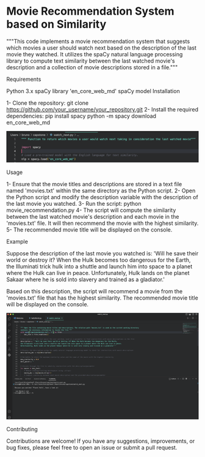 # Movie Recommendation System based on Similarity

"""This code implements a movie recommendation system that suggests which movies a user should watch next 
based on the description of the last movie they watched. It utilizes the spaCy natural language processing library 
to compute text similarity between the last watched movie's description and a collection of movie descriptions stored in a file."""

Requirements

Python 3.x
spaCy library
'en_core_web_md' spaCy model
Installation

1- Clone the repository: git clone https://github.com/your_username/your_repository.git
2- Install the required dependencies:
pip install spacy
python -m spacy download en_core_web_md

![screenshot](Screenshot1.png)

Usage

1- Ensure that the movie titles and descriptions are stored in a text file named 'movies.txt' within the same directory as the Python script.
2- Open the Python script and modify the description variable with the description of the last movie you watched.
3- Run the script: python movie_recommendation.py
4- The script will compute the similarity between the last watched movie's description and each movie in the 'movies.txt' file. 
It will then recommend the movie with the highest similarity.
5- The recommended movie title will be displayed on the console.

Example

Suppose the description of the last movie you watched is: 'Will he save their world or destroy it? When the Hulk becomes too dangerous for the Earth,
the Illuminati trick hulk into a shuttle and launch him into space to a planet where the Hulk can live in peace. Unfortunately, Hulk lands on 
the planet Sakaar where he is sold into slavery and trained as a gladiator.'

Based on this description, the script will recommend a movie from the 'movies.txt' file that has the highest similarity. The recommended movie title 
will be displayed on the console.

![Screenshot](screenshot.png)

Contributing

Contributions are welcome! If you have any suggestions, improvements, or bug fixes, please feel free to open an issue or submit a pull request.


